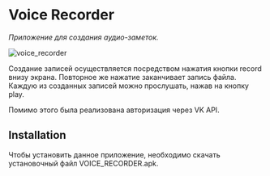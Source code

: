 # Voice Recorder
_Приложение для создания аудио-заметок._

![voice_recorder](https://github.com/Mihail-Larionow/voice_recorder/blob/master/screenshots/audio_recorder.png)

Создание записей осуществляется посредством нажатия кнопки record внизу экрана. Повторное же нажатие заканчивает запись файла.
Каждую из созданных записей можно прослушать, нажав на кнопку play.

Помимо этого была реализована авторизация через VK API.

## Installation
Чтобы установить данное приложение, необходимо скачать установочный файл VOICE_RECORDER.apk.
